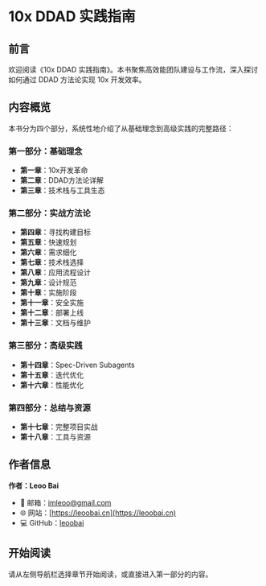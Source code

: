 # 10x DDAD 实践指南

## 前言

欢迎阅读《10x DDAD 实践指南》。本书聚焦高效能团队建设与工作流，深入探讨如何通过 DDAD 方法论实现 10x 开发效率。

## 内容概览

本书分为四个部分，系统性地介绍了从基础理念到高级实践的完整路径：

### 第一部分：基础理念
- **第一章**：10x开发革命
- **第二章**：DDAD方法论详解
- **第三章**：技术栈与工具生态

### 第二部分：实战方法论
- **第四章**：寻找构建目标
- **第五章**：快速规划
- **第六章**：需求细化
- **第七章**：技术栈选择
- **第八章**：应用流程设计
- **第九章**：设计规范
- **第十章**：实施阶段
- **第十一章**：安全实施
- **第十二章**：部署上线
- **第十三章**：文档与维护

### 第三部分：高级实践
- **第十四章**：Spec-Driven Subagents
- **第十五章**：迭代优化
- **第十六章**：性能优化

### 第四部分：总结与资源
- **第十七章**：完整项目实战
- **第十八章**：工具与资源

## 作者信息

**作者：Leoo Bai**
- 📧 邮箱：[imleoo@gmail.com](mailto:imleoo@gmail.com)
- 🌐 网站：[https://leoobai.cn](https://leoobai.cn)
- 💻 GitHub：[leoobai](https://github.com/leoobai)

## 开始阅读

请从左侧导航栏选择章节开始阅读，或直接进入第一部分的内容。